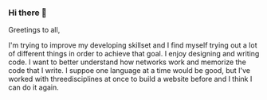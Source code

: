 ### Hi there 👋

<!--
**dvenomuzj96/dvenomuzj96** is a ✨ _special_ ✨ repository because its `README.md` (this file) appears on your GitHub profile.

Here are some ideas to get you started:

- 🔭 I’m currently working on ...
- 🌱 I’m currently learning ...
- 👯 I’m looking to collaborate on ...
- 🤔 I’m looking for help with ...
- 💬 Ask me about ...
- 📫 How to reach me: ...
- 😄 Pronouns: ...
- ⚡ Fun fact: ...
-->
Greetings to all,

I'm trying to improve my developing skillset and I find myself trying out a lot of different things in order to achieve that goal.
I enjoy designing and writing code. I want to better understand how networks work and memorize the code that I write. I suppoe one language at a time would be good, but I've worked with threedisciplines at once to build a website before and I think I can do it again. 
